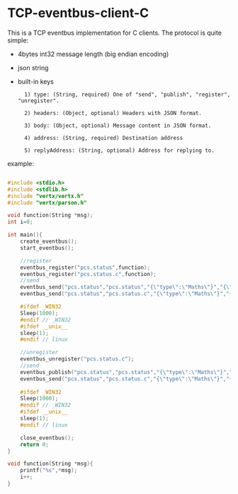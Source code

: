 # TCP-eventbus-client-C
This is a TCP eventbus implementation for C clients. The protocol is quite simple:

* 4bytes int32 message length (big endian encoding)
* json string
* built-in keys
        
        1) type: (String, required) One of "send", "publish", "register", "unregister".
        
        2) headers: (Object, optional) Headers with JSON format.
        
        3) body: (Object, optional) Message content in JSON format.
        
        4) address: (String, required) Destination address
        
        5) replyAddress: (String, optional) Address for replying to.
        

example:

```c

#include <stdio.h>
#include <stdlib.h>
#include "vertx/vertx.h"
#include "vertx/parson.h"

void function(String *msg);
int i=0;

int main(){
    create_eventbus();
    start_eventbus();

    //register
    eventbus_register("pcs.status",function);
    eventbus_register("pcs.status.c",function);
    //send
    eventbus_send("pcs.status","pcs.status","{\"type\":\"Maths\"}","{\"message\":\"i++\"}");
    eventbus_send("pcs.status","pcs.status.c","{\"type\":\"Maths\"}","{\"message\":\"i++\"}");

    #ifdef _WIN32
    Sleep(1000);
    #endif // _WIN32
    #ifdef __unix__
    sleep(1);
    #endif // linux

    //unregister
    eventbus_unregister("pcs.status.c");
    //send
    eventbus_publish("pcs.status","pcs.status","{\"type\":\"Maths\"}","{\"message\":\"i++\"}");
    eventbus_send("pcs.status","pcs.status.c","{\"type\":\"Maths\"}","{\"message\":\"i++\"}");
    
    #ifdef _WIN32
    Sleep(1000);
    #endif // _WIN32
    #ifdef __unix__
    sleep(1);
    #endif // linux

    close_eventbus();
    return 0;
}

void function(String *msg){
    printf("%s",*msg);
    i++;
}

```
